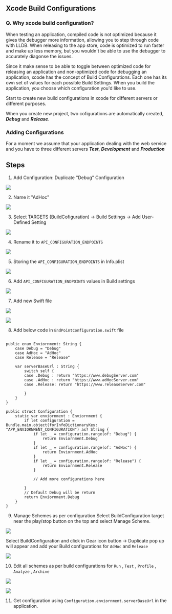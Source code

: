 ## Xcode Build Configurations

### Q. Why xcode build configuration?

  When testing an application, compiled code is not optimized because it gives the debugger more information, allowing you to step through code with LLDB. When releasing to the app store, code is optimized to run faster and make up less memory, but you wouldn't be able to use the debugger to accurately diagonse the issues.
  
Since it make sense to be able to toggle between optimized code for releasing an application and non-optimized code for debugging an application, xcode has the concept of Build Configurations. Each one has its own set of values for each possible Build Settings. When you build the application, you choose which configuration you'd like to use.


Start to create new build configurations in xcode for different servers or different purposes.


When you create new project, two cofigurations are automatically created, ***Debug*** and ***Release***.

### Adding Configurations
For a moment we assume that your application dealing with the web service and you have to three different servers ***Test***, ***Development*** and ***Production*** 


## Steps

1) Add Configuration:
 Duplicate "Debug" Configuration
 
![](Step1.png)


2) Name it "AdHoc" 

![](Step2.png)

3) Select TARGETS (BuildCofiguration) -> Build Settings -> Add User-Defined Setting

![](Step3.png)

4) Rename it to `API_CONFIGURATION_ENDPOINTS`

![](Step4.png)

5) Storing the `API_CONFIGURATION_ENDPOINTS` in Info.plist

![](Step5.png)

6) Add `API_CONFIGURATION_ENDPOINTS` values in Build settings

![](Step6.png)

7) Add new Swift file 

![](Step7.png)

![](Step7-1.png)

8) Add below code in `EndPointConfiguration.swift` file

```

public enum Enviornment: String {
    case Debug = "Debug"
    case AdHoc = "AdHoc"
    case Release = "Release"
    
    var serverBaseUrl : String {
        switch self {
        case .Debug : return "https://www.debugServer.com"
        case .AdHoc : return "https://www.adHocServer.com"
        case .Release: return "https://www.releaseServer.com"
            
        }
    }
}

public struct Configuration {
    static var enviornment : Enviornment {
        if let configuration = Bundle.main.object(forInfoDictionaryKey: "APP_ENVIORNMENT_CONFIGURATION") as? String {
            if let _ = configuration.range(of: "Debug") {
                return Enviornment.Debug
            }
            if let _ = configuration.range(of: "AdHoc") {
                return Enviornment.AdHoc
            }
            if let _ = configuration.range(of: "Release") {
                return Enviornment.Release
            }
            
            // Add more configurations here
            
        }
        // Default Debug will be return
        return Enviornment.Debug
    }
}

```

9) Manage Schemes as per configuration
Select BuildConfiguration target near the play/stop button on the top and select Manage Scheme.

![](Step9.png)

Select BuildConfiguration and click in Gear icon button -> Duplicate pop up will appear and add your Build configurations for `AdHoc` and `Release`

![](Step9-1.png)

10) Edit all schemes as per build configurations for `Run` , `Test` , `Profile` , `Analyze` , `Archive` 

![](Step10.png)

![](Step10-1.png) 

11) Get configuration using `Configuration.enviornment.serverBaseUrl` in the application.















